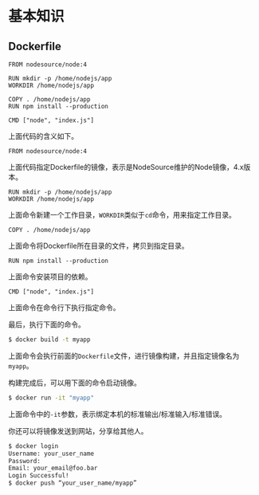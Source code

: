 # 基本知识

## Dockerfile

```
FROM nodesource/node:4

RUN mkdir -p /home/nodejs/app
WORKDIR /home/nodejs/app

COPY . /home/nodejs/app
RUN npm install --production

CMD ["node", "index.js"]
```

上面代码的含义如下。

```
FROM nodesource/node:4
```

上面代码指定Dockerfile的镜像，表示是NodeSource维护的Node镜像，4.x版本。

```
RUN mkdir -p /home/nodejs/app
WORKDIR /home/nodejs/app
```

上面命令新建一个工作目录，`WORKDIR`类似于`cd`命令，用来指定工作目录。

```
COPY . /home/nodejs/app
```

上面命令将Dockerfile所在目录的文件，拷贝到指定目录。

```
RUN npm install --production
```

上面命令安装项目的依赖。

```
CMD ["node", "index.js"]
```

上面命令在命令行下执行指定命令。

最后，执行下面的命令。

```bash
$ docker build -t myapp
```

上面命令会执行前面的`Dockerfile`文件，进行镜像构建，并且指定镜像名为`myapp`。

构建完成后，可以用下面的命令启动镜像。

```bash
$ docker run -it "myapp"
```

上面命令中的`-it`参数，表示绑定本机的标准输出/标准输入/标准错误。

你还可以将镜像发送到网站，分享给其他人。

```bash
$ docker login
Username: your_user_name
Password:
Email: your_email@foo.bar
Login Successful!
$ docker push “your_user_name/myapp”
```
